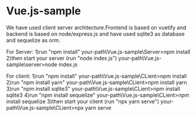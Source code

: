 # Vue.js-sample
We have used client server architecture.Frontend is based on vuetify and backend is based on node/express.js and have used sqlite3 as database and sequelize as orm.

For Server:
1)run "npm install"
your-path\Vue.js-sample\Server>npm install
2)then start your server (run "node index.js")
your-path\Vue.js-sample\server>node index.js

For client:
1)run "npm install"
your-path\Vue.js-sample\CLient>npm install
2)run "npm install yarn"
your-path\Vue.js-sample\CLient>npm install yarn
3)run "npm install sqlite3"
your-path\Vue.js-sample\CLient>npm install sqlite3
4)run "npm install sequelize"
your-path\Vue.js-sample\CLient>npm install sequelize
3)then start your client (run "npx yarn serve")
your-path\Vue.js-sample\CLient>npx yarn serve
